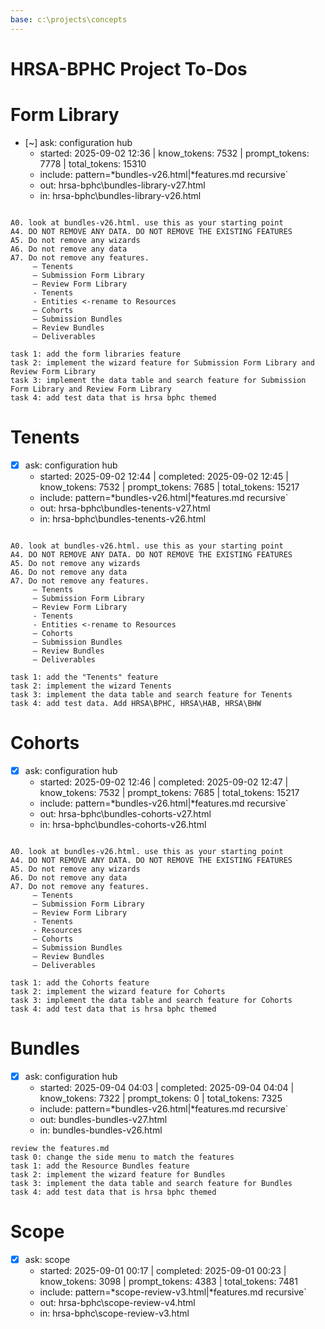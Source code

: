 ```yaml
---
base: c:\projects\concepts
---
```

# HRSA-BPHC Project To-Dos


# Form Library
- [~] ask: configuration hub
  - started: 2025-09-02 12:36 | know_tokens: 7532 | prompt_tokens: 7778 | total_tokens: 15310
  - include: pattern=*bundles-v26.html|*features.md recursive`
  - out: hrsa-bphc\bundles-library-v27.html
  - in: hrsa-bphc\bundles-library-v26.html
```knowledge

A0. look at bundles-v26.html. use this as your starting point
A4. DO NOT REMOVE ANY DATA. DO NOT REMOVE THE EXISTING FEATURES
A5. Do not remove any wizards 
A6. Do not remove any data
A7. Do not remove any features. 
     – Tenents
     – Submission Form Library  
     – Review Form Library
     - Tenents
     - Entities <-rename to Resources
     – Cohorts  
     – Submission Bundles  
     – Review Bundles  
     – Deliverables  

task 1: add the form libraries feature
task 2: implement the wizard feature for Submission Form Library and Review Form Library
task 3: implement the data table and search feature for Submission Form Library and Review Form Library
task 4: add test data that is hrsa bphc themed

```

# Tenents
- [x] ask: configuration hub
  - started: 2025-09-02 12:44 | completed: 2025-09-02 12:45 | know_tokens: 7532 | prompt_tokens: 7685 | total_tokens: 15217
  - include: pattern=*bundles-v26.html|*features.md recursive`
  - out: hrsa-bphc\bundles-tenents-v27.html
  - in: hrsa-bphc\bundles-tenents-v26.html
```knowledge

A0. look at bundles-v26.html. use this as your starting point
A4. DO NOT REMOVE ANY DATA. DO NOT REMOVE THE EXISTING FEATURES
A5. Do not remove any wizards 
A6. Do not remove any data
A7. Do not remove any features. 
     – Tenents
     – Submission Form Library  
     – Review Form Library
     - Tenents
     - Entities <-rename to Resources
     – Cohorts  
     – Submission Bundles  
     – Review Bundles  
     – Deliverables  

task 1: add the "Tenents" feature
task 2: implement the wizard Tenents
task 3: implement the data table and search feature for Tenents
task 4: add test data. Add HRSA\BPHC, HRSA\HAB, HRSA\BHW

```


# Cohorts
- [x] ask: configuration hub
  - started: 2025-09-02 12:46 | completed: 2025-09-02 12:47 | know_tokens: 7532 | prompt_tokens: 7685 | total_tokens: 15217
  - include: pattern=*bundles-v26.html|*features.md recursive`
  - out: hrsa-bphc\bundles-cohorts-v27.html
  - in: hrsa-bphc\bundles-cohorts-v26.html
```knowledge

A0. look at bundles-v26.html. use this as your starting point
A4. DO NOT REMOVE ANY DATA. DO NOT REMOVE THE EXISTING FEATURES
A5. Do not remove any wizards 
A6. Do not remove any data
A7. Do not remove any features. 
     – Tenents
     – Submission Form Library  
     – Review Form Library
     - Tenents
     - Resources 
     – Cohorts  
     – Submission Bundles  
     – Review Bundles  
     – Deliverables  

task 1: add the Cohorts feature
task 2: implement the wizard feature for Cohorts
task 3: implement the data table and search feature for Cohorts
task 4: add test data that is hrsa bphc themed

```

# Bundles
- [x] ask: configuration hub
  - started: 2025-09-04 04:03 | completed: 2025-09-04 04:04 | know_tokens: 7322 | prompt_tokens: 0 | total_tokens: 7325
  - include: pattern=*bundles-v26.html|*features.md recursive`
  - out: bundles-bundles-v27.html
  - in: bundles-bundles-v26.html
```knowledge
review the features.md
task 0: change the side menu to match the features 
task 1: add the Resource Bundles feature
task 2: implement the wizard feature for Bundles
task 3: implement the data table and search feature for Bundles
task 4: add test data that is hrsa bphc themed

```

# Scope
- [x] ask: scope
  - started: 2025-09-01 00:17 | completed: 2025-09-01 00:23 | know_tokens: 3098 | prompt_tokens: 4383 | total_tokens: 7481
  - include: pattern=*scope-review-v3.html|*features.md recursive`
  - out: hrsa-bphc\scope-review-v4.html
  - in: hrsa-bphc\scope-review-v3.html
```knowledge




```